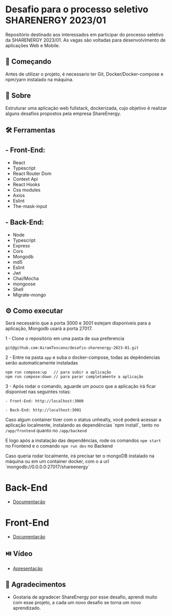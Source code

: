 # Desafio para o processo seletivo SHARENERGY 2023/01

Repositório destinado aos interessados em participar do processo seletivo da SHARENERGY 2023/01. As vagas são voltadas para desenvolvimento de aplicações Web e Mobile.


## 🚀 Começando

Antes de utilizar o projeto, é necessario ter Git, Docker/Docker-compose e npm/yarn instalado na máquina.



## 📃 Sobre
  <p>
    Estruturar uma aplicação web fullstack, dockerizada, cujo objetivo é realizar alguns desafios propostos pela empresa ShareEnergy.
  </p>


## 🛠️ Ferramentas

## - Front-End:
  - React
  - Typescript
  - React Router Dom
  - Context Api
  - React Hooks
  - Css modules
  - Axios
  - Eslint
  - The-mask-input
  
## - Back-End:
  - Node
  - Typescript
  - Express
  - Cors
  - Mongodb
  - md5
  - Eslint
  - Jwt
  - Chai/Mocha
  - mongoose
  - Shell
  - Migrate-mongo

## ⚙️ Como executar

Será necessário que a porta 3000 e 3001 estejam disponíveis para a aplicação, Mongodb usará a porta 27017.

1 - Clone o repositório em uma pasta de sua preferencia 
```
git@github.com:AiramToscano/desafio-sharenergy-2023-01.git
```
2 - Entre na pasta `app` e suba o docker-compose, todas as depêndencias serão automaticamente instaladas
```
npm run compose:up   // para subir a aplicação
npm run compose:down // para parar completamente a aplicação
```
3 - Após rodar o comando, aguarde um pouco que a aplicação irá ficar disponivel nas seguintes rotas:

  `- Front-End: http://localhost:3000`

  `- Back-End: http://localhost:3001`

  <p> Caso algum container tiver com o status unhealty, você poderá acessar a aplicação localmente, instalando as dependências  `npm install`, tanto no <code>/app/frontend</code> quanto no <code>/app/backend</code></p>

  <p>E logo após a instalação das dependências, rode os comandos <code>npm start</code> no Frontend e o comando <code>npm run dev</code> no Backend</p>

  <p>Caso queria rodar localmente, irá precisar ter o mongoDB instalado na máquina ou em um container docker, com o a url `mongodb://0.0.0.0:27017/shareenergy` </p>

# Back-End

- [Documentação](https://github.com/AiramToscano/desafio-sharenergy-2023-01/blob/main/app/backend/README.md)

# Front-End

- [Documentação](https://github.com/AiramToscano/desafio-sharenergy-2023-01/blob/main/app/frontend/README.md)


## ⏯️ Vídeo

- [Apresentação](https://www.youtube.com/watch?v=hN6HHTholEE)

## 🎁 Agradecimentos

- Gostaria de agradecer ShareEnergy por esse desafio, aprendi muito com esse projeto, a cada um novo desafio se torna um novo aprendizado.
